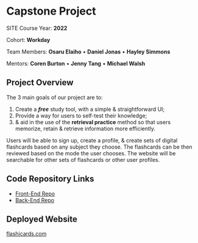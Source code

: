 # Capstone Project

SITE Course Year: **2022**

Cohort: **Workday**

Team Members:  **Osaru Elaiho**  •  **Daniel Jonas**  •  **Hayley Simmons**

Mentors:  **Coren Burton**  •  **Jenny Tang**  •  **Michael Walsh**


## **Project Overview**

The 3 main goals of our project are to:
1.  Create a ***free*** study tool, with a simple & straightforward UI;
2.  Provide a way for users to self-test their knowledge;
3.  & aid in the use of the **retrieval practice** method so that users memorize, retain & retrieve information more efficiently.

Users will be able to sign up, create a profile, & create sets of digital flashcards based on any subject they choose. The flashcards can be then reviewed based on the mode the user chooses. The website will be searchable for other sets of flashcards or other user profiles.


## **Code Repository Links**
* [Front-End Repo](https://github.com/Diglettss/Flashcards/tree/main/flashcards-ui)
* [Back-End Repo](https://github.com/Diglettss/Flashcards/tree/main/flashcards-api)


## **Deployed Website**
[flashicards.com](https://flashicards.com/)

